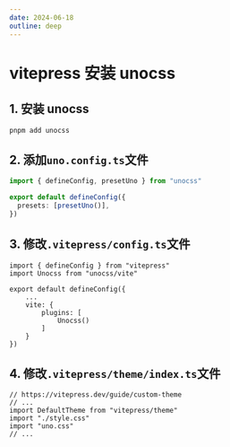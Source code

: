 ```yaml
---
date: 2024-06-18
outline: deep
---
```


# vitepress 安装 unocss

## 1. 安装 unocss

```shell
pnpm add unocss
```

## 2. 添加`uno.config.ts`文件

```ts
import { defineConfig, presetUno } from "unocss"

export default defineConfig({
  presets: [presetUno()],
})
```

## 3. 修改`.vitepress/config.ts`文件

```ts{2,6-10}
import { defineConfig } from "vitepress"
import Unocss from "unocss/vite"

export default defineConfig({
    ...
    vite: {
        plugins: [
            Unocss()
        ]
    }
})

```

## 4. 修改`.vitepress/theme/index.ts`文件

```ts{5}
// https://vitepress.dev/guide/custom-theme
// ...
import DefaultTheme from "vitepress/theme"
import "./style.css"
import "uno.css"
// ...
```
